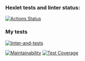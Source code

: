 ### Hexlet tests and linter status:
[![Actions Status](https://github.com/JMURv/python-project-50/workflows/hexlet-check/badge.svg)](https://github.com/JMURv/python-project-50/actions)

### My tests
[![linter-and-tests](https://github.com/JMURv/python-project-50/actions/workflows/linter-and-tests-check.yml/badge.svg)](https://github.com/JMURv/python-project-50/actions/workflows/linter-and-tests-check.yml)

[![Maintainability](https://api.codeclimate.com/v1/badges/c7a14c1587d0e99b8b2e/maintainability)](https://codeclimate.com/github/JMURv/python-project-50/maintainability)
[![Test Coverage](https://api.codeclimate.com/v1/badges/c7a14c1587d0e99b8b2e/test_coverage)](https://codeclimate.com/github/JMURv/python-project-50/test_coverage)